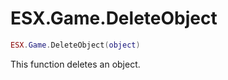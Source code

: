 # ESX.Game.DeleteObject

```lua
ESX.Game.DeleteObject(object)
```

This function deletes an object.
